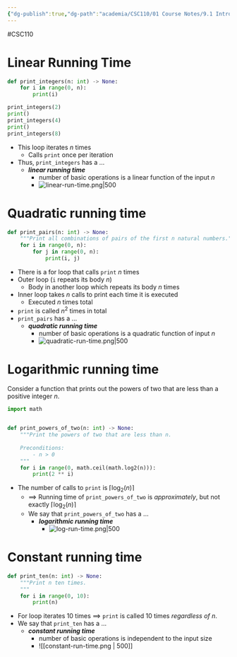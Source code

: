 ```yaml
---
{"dg-publish":true,"dg-path":"academia/CSC110/01 Course Notes/9.1 Introduction to Running Time Analysis.md","permalink":"/academia/csc-110/01-course-notes/9-1-introduction-to-running-time-analysis/","created":"2023-10-29T15:47:27.315-04:00","updated":"2023-11-16T23:16:42.396-05:00"}
---
```


#CSC110 
# Linear Running Time

```python
def print_integers(n: int) -> None:
	for i in range(0, n):
		print(i)

print_integers(2)
print()
print_integers(4)
print()
print_integers(8)
```

- This loop iterates $n$ times
	- Calls `print` once per iteration
- Thus, `print_integers` has a ...
	- ***linear running time***
		- number of basic operations is a linear function of the input $n$
		- ![linear-run-time.png|500](/img/user/Files/01%20CSC110/linear-run-time.png)

# Quadratic running time

```python
def print_pairs(n: int) -> None:
    """Print all combinations of pairs of the first n natural numbers."""
    for i in range(0, n):
        for j in range(0, n):
            print(i, j)
```

- There is a for loop that calls `print` $n$ times
- Outer loop (`i` repeats its body $n$)
	- Body in another loop which repeats its body $n$ times
- Inner loop takes $n$ calls to print each time it is executed
	- Executed $n$ times total
- `print` is called $n^{2}$ times in total
- `print_pairs` has a ...
	- ***quadratic running time***
		- number of basic operations is a quadratic function of input $n$
		- ![quadratic-run-time.png|500](/img/user/Files/01%20CSC110/quadratic-run-time.png)

# Logarithmic running time

Consider a function that prints out the powers of two that are less than a positive integer $n$.

```python
import math


def print_powers_of_two(n: int) -> None:
	"""Print the powers of two that are less than n.
	
	Preconditions:
		- n > 0
	"""
	for i in range(0, math.ceil(math.log2(n))):
		print(2 ** i)
```

- The number of calls to `print` is $\lceil {\log_{2}{(n)}} \rceil$
	- $\implies$ Running time of `print_powers_of_two` is *approximately*, but not exactly $\lceil \log_{2}{(n)} \rceil$
	- We say that `print_powers_of_two` has a ...
		- ***logarithmic running time***
			- ![log-run-time.png|500](/img/user/Files/01%20CSC110/log-run-time.png)

# Constant running time

```python
def print_ten(n: int) -> None:
	"""Print n ten times.
	"""
	for i in range(0, 10):
		print(n)
```

- For loop iterates 10 times $\implies$ `print` is called 10 times *regardless of $n$*.
- We say that `print_ten` has a ...
	- ***constant running time***
		- number of basic operations is independent to the input size
		- ![[constant-run-time.png \| 500]]